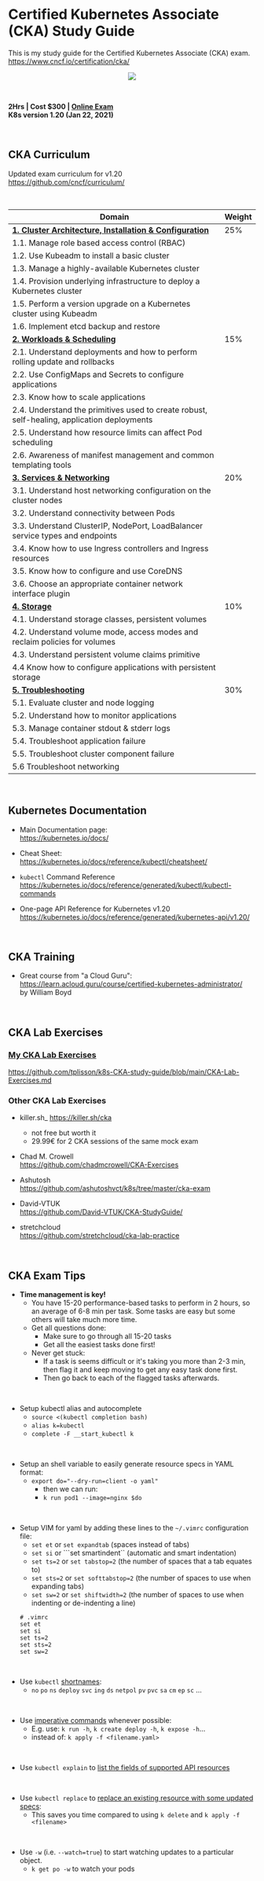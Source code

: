 # Certified Kubernetes Associate (CKA) Study Guide  
This is my study guide for the Certified Kubernetes Associate (CKA) exam.  
https://www.cncf.io/certification/cka/  

<p align="center">
  <img src="CKA-logo.png">
</p>
<br/>


**2Hrs | Cost $300 | [Online Exam](https://training.linuxfoundation.org/certification/certified-kubernetes-administrator-cka/)**  
**K8s version 1.20 (Jan 22, 2021)**
 
<br/>

## CKA Curriculum  

Updated exam curriculum for v1.20  
https://github.com/cncf/curriculum/

<br/>

**Domain**	| **Weight**
------- | -------------
[**1. Cluster Architecture, Installation & Configuration**](CKA-1-Cluster-Architecture-Installation.md)	| 25%  
1.1. Manage role based access control (RBAC)	|
1.2. Use Kubeadm to install a basic cluster	|
1.3. Manage a highly-available Kubernetes cluster	|
1.4. Provision underlying infrastructure to deploy a Kubernetes cluster	|
1.5. Perform a version upgrade on a Kubernetes cluster using Kubeadm	|
1.6. Implement etcd backup and restore |
[**2. Workloads & Scheduling**](CKA-2-Workloads-Scheduling.md)	| 15%  
2.1. Understand deployments and how to perform rolling update and rollbacks	 |
2.2. Use ConfigMaps and Secrets to configure applications	 |
2.3. Know how to scale applications	 |
2.4. Understand the primitives used to create robust, self-healing, application deployments	 |
2.5. Understand how resource limits can affect Pod scheduling	 |
2.6. Awareness of manifest management and common templating tools | 
[**3. Services & Networking**](CKA-3-Services-Networking.md)	| 20%
3.1. Understand host networking configuration on the cluster nodes	|
3.2. Understand connectivity between Pods	 |
3.3. Understand ClusterIP, NodePort, LoadBalancer service types and endpoints	 |
3.4. Know how to use Ingress controllers and Ingress resources	|
3.5. Know how to configure and use CoreDNS	|
3.6. Choose an appropriate container network interface plugin  |
[**4. Storage**](CKA-4-Storage.md)	| 10%
4.1. Understand storage classes, persistent volumes	 |
4.2. Understand volume mode, access modes and reclaim policies for volumes	|
4.3. Understand persistent volume claims primitive	|
4.4 Know how to configure applications with persistent storage  |
[**5. Troubleshooting**](CKA-5-Troubleshooting.md) |	30%
5.1. Evaluate cluster and node logging	|
5.2. Understand how to monitor applications	 |
5.3. Manage container stdout & stderr logs	|
5.4. Troubleshoot application failure	 |
5.5. Troubleshoot cluster component failure	 |
5.6 Troubleshoot networking  |

<br/>


## Kubernetes Documentation
- Main Documentation page:  
https://kubernetes.io/docs/  
  
- Cheat Sheet:  
https://kubernetes.io/docs/reference/kubectl/cheatsheet/  

- `kubectl` Command Reference
https://kubernetes.io/docs/reference/generated/kubectl/kubectl-commands  
  
- One-page API Reference for Kubernetes v1.20  
https://kubernetes.io/docs/reference/generated/kubernetes-api/v1.20/  
  

<br/>

## CKA Training  
- Great course from "a Cloud Guru":  
https://learn.acloud.guru/course/certified-kubernetes-administrator/  
by William Boyd
<br/>

## CKA Lab Exercises

### [My CKA Lab Exercises](CKA-Lab-Exercises.md)  
https://github.com/tplisson/k8s-CKA-study-guide/blob/main/CKA-Lab-Exercises.md  


### Other CKA Lab Exercises  
- killer.sh_ 
  https://killer.sh/cka
  - not free but worth it
  - 29.99€ for 2 CKA sessions of the same mock exam  
  
- Chad M. Crowell  
https://github.com/chadmcrowell/CKA-Exercises

- Ashutosh  
https://github.com/ashutoshvct/k8s/tree/master/cka-exam

- David-VTUK  
https://github.com/David-VTUK/CKA-StudyGuide/

- stretchcloud  
https://github.com/stretchcloud/cka-lab-practice

<br/>


## CKA Exam Tips
- **Time management is key!**
  - You have 15-20 performance-based tasks to perform in 2 hours, so an average of 6-8 min per task. Some tasks are easy but some others will take much more time.
  - Get all questions done: 
    - Make sure to go through all 15-20 tasks
    - Get all the easiest tasks done first!
  - Never get stuck: 
    - If a task is seems difficult or it's taking you more than 2-3 min, then flag it and keep moving to get any easy task done first. 
    - Then go back to each of the flagged tasks afterwards.
<br/>

- Setup kubectl alias and autocomplete 
  - ```source <(kubectl completion bash)```
  - ```alias k=kubectl```
  - ```complete -F __start_kubectl k```
<br/>  

- Setup an shell variable to easily generate resource specs in YAML format:
  - ```export do="--dry-run=client -o yaml"```
    - then we can run: 
    - ```k run pod1 --image=nginx $do```
<br/>  

- Setup VIM for yaml by adding these lines to the `~/.vimrc` configuration file:
  - ```set et``` or ```set expandtab``` (spaces instead of tabs)
  - ```set si``` or ```set smartindent`` (automatic and smart indentation)
  - ```set ts=2``` or ```set tabstop=2``` (the number of spaces that a tab equates to)
  - ```set sts=2``` or ```set softtabstop=2``` (the number of spaces to use when expanding tabs)
  - ```set sw=2``` or ```set shiftwidth=2``` (the number of spaces to use when indenting or de-indenting a line)
  ```
  # .vimrc
  set et
  set si
  set ts=2
  set sts=2
  set sw=2
  ```  
<br/>

- Use `kubectl` [shortnames](https://kubernetes.io/docs/reference/kubectl/overview/#resource-types): 
  - `no` `po` `ns` `deploy` `svc` `ing` `ds` `netpol` `pv` `pvc` `sa` `cm` `ep` `sc` ...
<br/>

- Use [imperative commands](https://kubernetes.io/docs/reference/generated/kubectl/kubectl-commands#create) whenever possible:
  - E.g. use: `k run -h`, `k create deploy -h`, `k expose -h`...
  - instead of: `k apply -f <filename.yaml>`
<br/>  

- Use `kubectl explain` to [list the fields of supported API resources](https://kubernetes.io/docs/reference/generated/kubectl/kubectl-commands#explain)
<br/>

- Use `kubectl replace` to [replace an existing resource with some updated specs](https://kubernetes.io/docs/reference/generated/kubectl/kubectl-commands#replace):
  - This saves you time compared to using `k delete` and `k apply -f <filename>`
<br/>

- Use `-w` (i.e. `--watch=true`) to  start watching updates to a particular object.
  - `k get po -w` to watch your pods
<br/>
